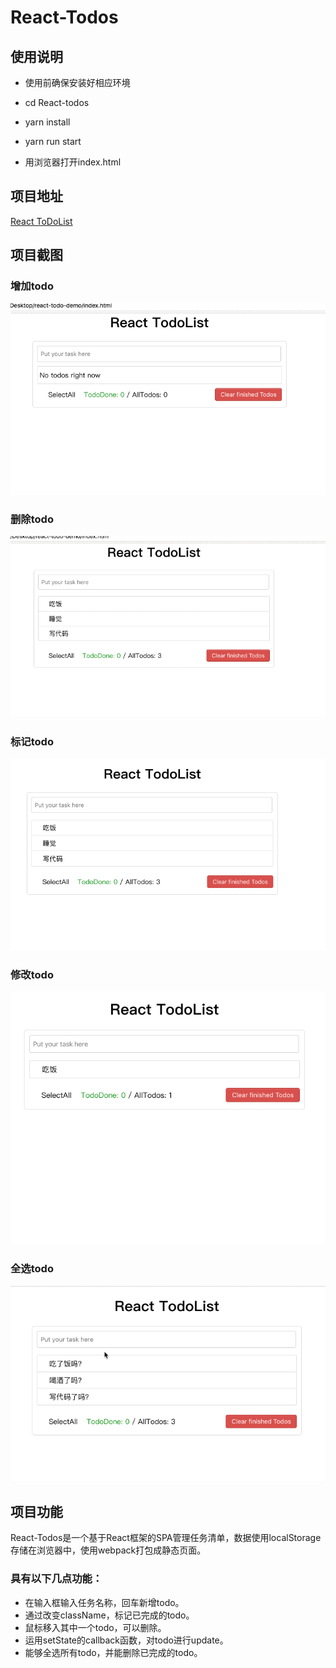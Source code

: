 # React-Todos

## 使用说明
* 使用前确保安装好相应环境

* cd React-todos

* yarn install

* yarn run start

* 用浏览器打开index.html

## 项目地址
[React ToDoList](https://wangwenyue.github.io/React-todos/)

## 项目截图
### 增加todo
![](./src/gifs/todo_add.gif)
### 删除todo
![](./src/gifs/todo_delete.gif)
### 标记todo
![](./src/gifs/todo_flag.gif)
### 修改todo
![](./src/gifs/todo_update.gif)
### 全选todo
![](./src/gifs/todo_select_all.gif)

## 项目功能
React-Todos是一个基于React框架的SPA管理任务清单，数据使用localStorage存储在浏览器中，使用webpack打包成静态页面。
### 具有以下几点功能：
- 在输入框输入任务名称，回车新增todo。
- 通过改变className，标记已完成的todo。
- 鼠标移入其中一个todo，可以删除。
- 运用setState的callback函数，对todo进行update。
- 能够全选所有todo，并能删除已完成的todo。
